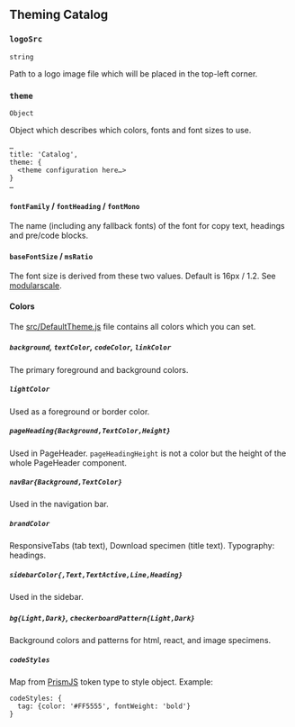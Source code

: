 ## Theming Catalog

### `logoSrc`

`string`

Path to a logo image file which will be placed in the top-left corner.

### `theme`

`Object`

Object which describes which colors, fonts and font sizes to use.

```code
…
title: 'Catalog',
theme: {
  <theme configuration here…>
}
…
```

#### `fontFamily` / `fontHeading` / `fontMono`

The name (including any fallback fonts) of the font for copy text, headings and pre/code blocks.

#### `baseFontSize` / `msRatio`

The font size is derived from these two values. Default is 16px / 1.2. See [modularscale](http://www.modularscale.com/?16&px&1.2&web&text).

#### Colors

The [src/DefaultTheme.js](https://github.com/interactivethings/catalog/blob/master/src/DefaultTheme.js) file contains all colors which you can set.

##### `background`, `textColor`, `codeColor`, `linkColor`

The primary foreground and background colors.

##### `lightColor`

Used as a foreground or border color.

##### `pageHeading{Background,TextColor,Height}`

Used in PageHeader. `pageHeadingHeight` is not a color but the height of the
whole PageHeader component.

##### `navBar{Background,TextColor}`

Used in the navigation bar.

##### `brandColor`

ResponsiveTabs (tab text), Download specimen (title text).
Typography: headings.

##### `sidebarColor{,Text,TextActive,Line,Heading}`

Used in the sidebar.

##### `bg{Light,Dark}`, `checkerboardPattern{Light,Dark}`

Background colors and patterns for html, react, and image specimens.

##### `codeStyles`

Map from [PrismJS](http://prismjs.com/) token type to style object. Example:

```code
codeStyles: {
  tag: {color: '#FF5555', fontWeight: 'bold'}
}
```
